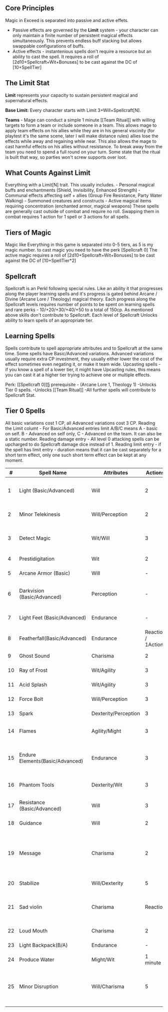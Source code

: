 ## Core Principles

Magic in Exceed is separated into passive and active effets. 
- Passive effects are governed by the **Limit** system - your character can only maintain a finite number of persistent magical effects simultaneously. This prevents endless buff stacking but allows swappable configurations of buffs. 
- Active effects - instantenious spells don't require a resource but an ability to cast the spell. It requires a roll of [2d10+Spellcraft+Wit+Bonuses] to be cast against the DC of [10+SpellTier]

## The Limit Stat
**Limit** represents your capacity to sustain persistent magical and supernatural effects.

**Base Limit:** Every character starts with Limit 3+Will+Spellcraft[N].

**Teams** - Mage can conduct a simple 1 minute [[Team Ritual]] with willing targets to form a team or include someone in a team. This allows mage to apply team effects on his allies while they are in his general viscinity (for playtest it's the same scene, later I will make distance rules) allies lose the effects while away and regaining while near. This also allows the mage to cast harmful effects on his allies without resistance. To break away from the team you need to spend a full round on your turn. Some state that the ritual is built that way, so parties won't screw supports over loot.

## What Counts Against Limit
Everything with a Limit[N] trait. This usually includes.
    - Personal magical buffs and enchantments (Shield, Invisibility, Enhanced Strength)
    - Communal effects affecting self + allies (Group Fire Resistance, Party Water Walking)
    - Summoned creatures and constructs
    - Active magical items requiring concentration (enchanted armor, magical weapons)
These spells are generally cast outside of combat and require no roll. Swapping them in combat requires 1 action for 1 spell or 3 actions for all spells.

## Tiers of Magic
Magic like Everything in this game is separated into 0-5 tiers, as 5 is my magic number. to cast magic you need to have the perk [Spellcraft 0] The active magic requires a roll of [2d10+Spellcraft+Wit+Bonuses] to be cast against the DC of [10+SpellTier*2]
## Spellcraft
Spellcraft is an Perkl following special rules. Like an ability it that progresses along the player learning spells and it's progress is gated behind Arcane / Divine (Arcane Lore / Theology) magical theory. 
Each progress along the Spellcraft levels requires number of points to be spent on learning spells and rare perks - 10/+20/+30/+40/+50 to a total of 150cp. As mentioned above skills don't contribute to Spellcraft.
Each level of Spellcraft Unlocks ability to learn spells of an appropriate tier.
## Learning Spells
Spells contribute to spell appropriate attributes and to Spellcraft at the same time.
Some spells have Basic/Advanced variations. Advanced variations usually require extra CP investment, they usually either lower the cost of the effect sometimes even negating it, or make it team wide.
Upcasting spells - if you know a spell of a lower tier, it might have Upcasting rules, this means you can cast it at a higher tier trying to achieve one or multiple effects.

Perk: [[Spellcraft 0]][5](Wit/Will) prerequisite - (Arcane Lore 1, Theology 1)
-Unlocks Tier 0 spells.
-Unlocks [[Team Ritual]]
-All further spells will contribute to Spellcraft Stat.
## Tier 0 Spells
All basic variations cost 1 CP, all Advanced variations cost 3 CP.
Reading the Limit columt - For Basic/Advanced entries limit A/B/C means  A - basic on self. B - Advanced on self only, C - Advanced on the team. It can also be a static number.
Reading damage entry - All level 0 attacking spells can be upcharged to do Spellcraft damage dice instead of 1.
Reading limit entry - if the spell has limit entry - duration means that it can be cast separately for a short term effect, only one such short term effect can be kept at any moment.

| # | Spell Name | Attributes | Actions | Description | Limit | Damage/Effect | Duration |
|---|------------|------------|---------|-------------|-------|---------------|----------|
| 1 | Light (Basic/Advanced) | Will | 2 | Create torch-level illumination around yourself | Limit 1/0/1 | Bright light 10 squares on self/party members | 10 minutes if as a spell |
| 2 | Minor Telekinesis | Will/Perception | 2 | Telekinetic manipulation of small objects | - | 5lb max, 30ft range | 1 minute |
| 3 | Detect Magic | Wit/Will | 3 | Sense magical auras and enchantments | Limit 1 | See magic within 30ft | 10 minutes as a spell|
| 4 | Prestidigitation | Wit | 2 | Minor magical effects (clean, flavor, color) | - | Cosmetic effects | 1 minute |
| 5 | Arcane Armor (Basic) | Will | - | Magical protection | Limit 1 | +1 Armor | - |
| 6 | Darkvision (Basic/Advanced) | Perception | - | Grant self/team darkvision | Limit 1/0/1 | 5squares black and white darkvision on self/team | - |
| 7 | Light Feet (Basic/Advanced) | Endurance | - | Mage/Team ignores difficult terrain while traveling | Limit 1/0/1 | - | - |
| 8 | Featherfall(Basic/Advanced) | Endurance | Reaction / 1Action | Negate falling damage on 1/multiple targets | - | - | 1 minute|
| 9 | Ghost Sound | Charisma | 2 | Create illusory sounds | - | Audio illusion | 10 seconds |
| 10| Ray of Frost | Wit/Agility | 3 | Cold energy projectile | - | 1d4 cold damage | Instant |
| 11| Acid Splash | Wit/Agility | 3 | Corrosive attack | - | 1d6 acid damage | Instant |
| 12| Force Bolt | Will/Perception | 3 | Unerring magical missile | - | 1d4+1 force damage | Instant |
| 13| Spark | Dexterity/Perception | 3 | Electrical discharge | - | 1d4 electric damage | Instant |
| 14| Flames | Agility/Might | 3 | Produces a flame projectile, or supress a small fire | - | 1d4 fire damage | Instant |
| 15| Endure Elements(Basic/Advanced) | Endurance | 3 | Resist environmental extremes | Limit 1/0/1 | Ignore minor enviornemntal effects, like rain or dust storm | - |
| 16| Phantom Tools | Dexterity/Wit | 3 | Create a phantom tools for a skill you have | - | | 1 minute |
| 17| Resistance (Basic/Advanced) | Will | 3 | Minor protection from one damage type | Limit 1 | -1/Spellcraft damage from chosen type | - |
| 18| Guidance | Will | 2 | Bless ally's next action | - | +1 to ally's next roll | 1 round |
| 19| Message | Charisma | 2 | Create a telepathic communication | - | 100ft telepathic whisper, ignores range and visibility reqs for team members | 1 minute |
| 20| Stabilize | Will/Dexterity | 5 | Conduct magical First-aid | - | First aid | Instant |
| 21| Sad violin | Charisma | Reaction | Play a prerecorded musical composition setting it as the ambient music for the scene | - | - | 1 minute|
| 22| Loud Mouth | Charisma | 2 | amplify your voice 5 times | - | - | 1 minute|
| 23| Light Backpack(B/A) | Endurance | - | Reduce the weight you carry by [N] | Limit 1/0/1 | - | 1 minute|
| 24| Produce Water | Might/Wit | 1 minute | Produce a galon of water | - | - | - |
| 25| Minor Disruption | Will/Charisma| 5 | attempt to disrupt a duration spell within 10 squares, DC=10+CastersBonus, doesn't work on spells in limits | -| - | - |
